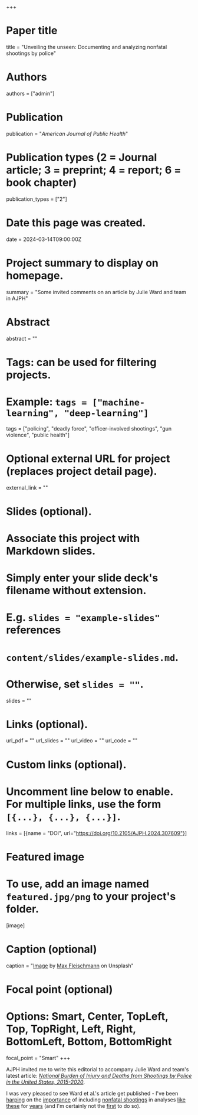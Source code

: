 +++
# Paper title
title = "Unveiling the unseen: Documenting and analyzing nonfatal shootings by police"

# Authors
authors = ["admin"]

# Publication
publication = "*American Journal of Public Health*"

# Publication types (2 = Journal article; 3 = preprint; 4 = report; 6 = book chapter)
publication_types = ["2"]

# Date this page was created.
date = 2024-03-14T09:00:00Z

# Project summary to display on homepage.
summary = "Some invited comments on an article by Julie Ward and team in AJPH"

# Abstract
abstract = ""

# Tags: can be used for filtering projects.
# Example: `tags = ["machine-learning", "deep-learning"]`
tags = ["policing", "deadly force", "officer-involved shootings", "gun violence", "public health"]

# Optional external URL for project (replaces project detail page).
external_link = ""

# Slides (optional).
#   Associate this project with Markdown slides.
#   Simply enter your slide deck's filename without extension.
#   E.g. `slides = "example-slides"` references 
#   `content/slides/example-slides.md`.
#   Otherwise, set `slides = ""`.
slides = ""

# Links (optional).
url_pdf = ""
url_slides = ""
url_video = ""
url_code = ""

# Custom links (optional).
#   Uncomment line below to enable. For multiple links, use the form `[{...}, {...}, {...}]`.
links = [{name = "DOI", url="https://doi.org/10.2105/AJPH.2024.307609"}]

# Featured image
# To use, add an image named `featured.jpg/png` to your project's folder. 
[image]
  # Caption (optional)
  caption = "[Image](https://unsplash.com/photos/a-close-up-of-a-police-car-with-its-lights-on-4wcI3YQAWpI) by [Max Fleischmann](https://unsplash.com/@maxfleischmann) on Unsplash"
  
  # Focal point (optional)
  # Options: Smart, Center, TopLeft, Top, TopRight, Left, Right, BottomLeft, Bottom, BottomRight
  focal_point = "Smart"
+++

AJPH invited me to write this editorial to accompany Julie Ward and team's latest article: [*National Burden of Injury and Deaths from Shootings by Police in the United States, 2015-2020*](https://doi.org/10.2105/AJPH.2023.307560). 

I was very pleased to see Ward et al.'s article get published - I've been [harping](https://jnix.netlify.app/post/post2-fatality-rates/) on the [importance](https://jnix.netlify.app/post/post17-another-post-about-ois-data/) of including [nonfatal shootings](https://jnix.netlify.app/post/post23-are-ois-increasing/) in analyses [like these](https://jnix.netlify.app/files/asa19_slides.pdf) for [years](https://doi.org/10.1371/journal.pone.0259024) (and I'm certainly not the [first](https://www.tandfonline.com/doi/abs/10.1080/07418828800089691) to do so).
